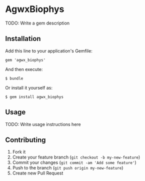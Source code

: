 # AgwxBiophys

TODO: Write a gem description

## Installation

Add this line to your application's Gemfile:

    gem 'agwx_biophys'

And then execute:

    $ bundle

Or install it yourself as:

    $ gem install agwx_biophys

## Usage

TODO: Write usage instructions here

## Contributing

1. Fork it
2. Create your feature branch (`git checkout -b my-new-feature`)
3. Commit your changes (`git commit -am 'Add some feature'`)
4. Push to the branch (`git push origin my-new-feature`)
5. Create new Pull Request
